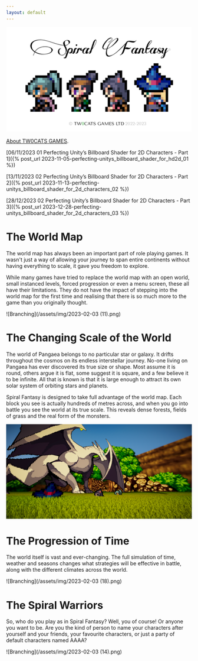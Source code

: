```yaml
---
layout: default
---
```


![Branching](/assets/img/SFIV_light_alpha_0.png)

[About TW0CATS GAMES](./about.html).

[06/11/2023 01 Perfecting Unity’s Billboard Shader for 2D Characters - Part 1]({% post_url 2023-11-05-perfecting-unitys_billboard_shader_for_hd2d_01 %})

[13/11/2023 02 Perfecting Unity’s Billboard Shader for 2D Characters - Part 2]({% post_url 2023-11-13-perfecting-unitys_billboard_shader_for_2d_characters_02 %})

[28/12/2023 02 Perfecting Unity’s Billboard Shader for 2D Characters - Part 3]({% post_url 2023-12-28-perfecting-unitys_billboard_shader_for_2d_characters_03 %})

# The World Map

The world map has always been an important part of role playing games. It wasn't just a way of allowing your journey to span entire continents without having everything to scale, it gave you freedom to explore.

While many games have tried to replace the world map with an open world, small instanced levels, forced progression or even a menu screen, these all have their limitations. They do not have the impact of stepping into the world map for the first time and realising that there is so much more to the game than you originally thought.

![Branching](/assets/img/2023-02-03 (11).png)

# The Changing Scale of the World

The world of Pangaea belongs to no particular star or galaxy. It drifts throughout the cosmos on its endless interstellar journey. No-one living on Pangaea has ever discovered its true size or shape. Most assume it is round, others argue it is flat, some suggest it is square, and a few believe it to be infinite. All that is known is that it is large enough to attract its own solar system of orbiting stars and planets.

Spiral Fantasy is designed to take full advantage of the world map. Each block you see is actually hundreds of metres across, and when you go into battle you see the world at its true scale. This reveals dense forests, fields of grass and the real form of the monsters.

![Branching](/assets/img/Battle0.png)

# The Progression of Time

The world itself is vast and ever-changing. The full simulation of time, weather and seasons changes what strategies will be effective in battle, along with the different climates across the world.

![Branching](/assets/img/2023-02-03 (18).png)

# The Spiral Warriors

So, who do you play as in Spiral Fantasy? Well, you of course! Or anyone you want to be. Are you the kind of person to name your characters after yourself and your friends, your favourite characters, or just a party of default characters named AAAA?

![Branching](/assets/img/2023-02-03 (14).png)